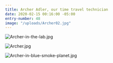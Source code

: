 ```yaml
---
title: Archer Adler, our time travel technician
date: 2020-02-15 00:16:00 -05:00
entry-number: 48
image: "/uploads/Archer02.jpg"
---
```


![Archer-in-the-lab.jpg](/uploads/Archer-in-the-lab.jpg)

![Archer.jpg](/uploads/Archer.jpg)

![Archer-in-blue-smoke-planet.jpg](/uploads/Archer-in-blue-smoke-planet.jpg)